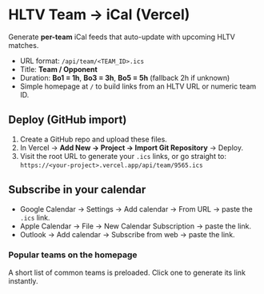 # HLTV Team → iCal (Vercel)

Generate **per-team** iCal feeds that auto-update with upcoming HLTV matches.

- URL format: `/api/team/<TEAM_ID>.ics`
- Title: **Team / Opponent**
- Duration: **Bo1 = 1h**, **Bo3 = 3h**, **Bo5 = 5h** (fallback 2h if unknown)
- Simple homepage at `/` to build links from an HLTV URL or numeric team ID.

## Deploy (GitHub import)
1. Create a GitHub repo and upload these files.
2. In Vercel → **Add New → Project → Import Git Repository** → Deploy.
3. Visit the root URL to generate your `.ics` links, or go straight to:
   `https://<your-project>.vercel.app/api/team/9565.ics`

## Subscribe in your calendar
- Google Calendar → Settings → Add calendar → From URL → paste the `.ics` link.
- Apple Calendar → File → New Calendar Subscription → paste the link.
- Outlook → Add calendar → Subscribe from web → paste the link.


### Popular teams on the homepage
A short list of common teams is preloaded. Click one to generate its link instantly.

